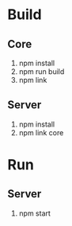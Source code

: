 # Build
## Core
1. npm install
2. npm run build
3. npm link

## Server
1. npm install
2. npm link core

# Run
## Server
1. npm start
